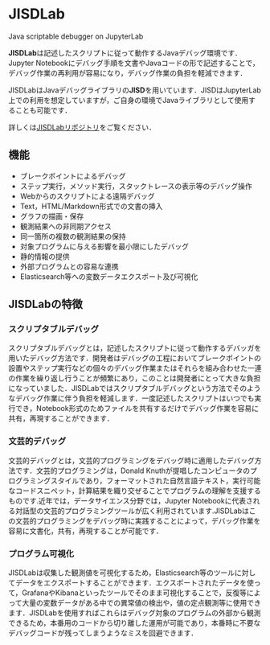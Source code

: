 # JISDLab
Java scriptable debugger on JupyterLab

**JISDLab**は記述したスクリプトに従って動作するJavaデバッグ環境です．Jupyter Notebookにデバッグ手順を文書やJavaコードの形で記述することで，デバッグ作業の再利用が容易になり，デバッグ作業の負担を軽減できます．

JISDLabはJavaデバッグライブラリの**JISD**を用いています．JISDはJupyterLab上での利用を想定していますが，ご自身の環境でJavaライブラリとして使用することも可能です．

詳しくは[JISDLabリポジトリ](https://github.com/tklab-group/JISDLab)をご覧ください．

## 機能
- ブレークポイントによるデバッグ
- ステップ実行，メソッド実行，スタックトレースの表示等のデバッグ操作
- Webからのスクリプトによる遠隔デバッグ
- Text，HTML/Markdown形式での文書の挿入
- グラフの描画・保存
- 観測結果への非同期アクセス
- 同一箇所の複数の観測結果の保持
- 対象プログラムに与える影響を最小限にしたデバッグ
- 静的情報の提供
- 外部プログラムとの容易な連携
- Elasticsearch等への変数データエクスポート及び可視化

## JISDLabの特徴
### スクリプタブルデバッグ
スクリプタブルデバッグとは，記述したスクリプトに従って動作するデバッガを用いたデバッグ方法です．開発者はデバッグの工程においてブレークポイントの設置やステップ実行などの個々のデバッグ作業またはそれらを組み合わせた一連の作業を繰り返し行うことが頻繁にあり，このことは開発者にとって大きな負担になっていました．JISDLabではスクリプタブルデバッグという方法でそのようなデバッグ作業に伴う負担を軽減します．一度記述したスクリプトはいつでも実行でき，Notebook形式のためファイルを共有するだけでデバッグ作業を容易に共有，再現することができます．

### 文芸的デバッグ
文芸的デバッグとは，文芸的プログラミングをデバッグ時に適用したデバッグ方法です．文芸的プログラミングは，Donald Knuthが提唱したコンピュータのプログラミングスタイルであり，フォーマットされた自然言語テキスト，実行可能なコードスニペット，計算結果を織り交ぜることでプログラムの理解を支援するものです.近年では，データサイエンス分野では，Jupyter Notebookに代表される対話型の文芸的プログラミングツールが広く利用されています.JISDLabはこの文芸的プログラミングをデバッグ時に実践することによって，デバッグ作業を容易に文書化，共有，再現することが可能です．

### プログラム可視化
JISDLabは収集した観測値を可視化するため，Elasticsearch等のツールに対してデータをエクスポートすることができます．エクスポートされたデータを使って，GrafanaやKibanaといったツールでそのまま可視化することで，反復等によって大量の変数データがある中での異常値の検出や，値の定点観測等に使用できます．JISDLabを使用すればこれらはデバッグ対象のプログラムの外部から観測できるため，本番用のコードから切り離した運用が可能であり，本番時に不要なデバッグコードが残ってしまうようなミスを回避できます．
